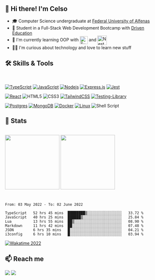 ## 👋 Hi there! I'm Celso

- 🎓 Computer Science undergraduate at <a href="https://www.unifal-mg.edu.br/portal/">Federal University of Alfenas</a>
- 🚀 Student in a Full-Stack Web Development Bootcamp with <a href="https://www.driven.com.br">Driven Education</a>  
- 🦉 I'm currently learning OOP with [<img src="https://cdn.jsdelivr.net/gh/devicons/devicon/icons/typescript/typescript-original.svg" height="26em" align="center" alt="TypeScript" title="TypeScript"/>](https://www.typescriptlang.org/docs/handbook/2/basic-types.html) and [<img src="https://docs.nestjs.com/assets/logo-small.svg" height="31em" align="center" alt="NestJS" title="NestJS"/>](https://docs.nestjs.com/)
- 🧙‍♂️ I'm curious about technology and love to learn new stuff

## 🛠️ Skills & Tools

<br/>

<div align="">
  
  [![TypeScript](https://img.shields.io/badge/TypeScript-007ACC?style=for-the-badge&logo=typescript&logoColor=white)](https://www.typescriptlang.org/docs/handbook/2/basic-types.html)
  [![JavaScript](https://img.shields.io/badge/JavaScript-323330?style=for-the-badge&logo=javascript&logoColor=F7DF1E)](https://developer.mozilla.org/en-US/docs/Web/JavaScript)
  [![Nodejs](https://img.shields.io/badge/Node.js-43853D?style=for-the-badge&logo=node.js&logoColor=white)](https://nodejs.org/en/docs/)
  [![Express.js](https://img.shields.io/badge/express.js-%23404d59.svg?style=for-the-badge&logo=express&logoColor=%2361DAFB)](https://expressjs.com/)
  [![Jest](https://img.shields.io/badge/-jest-%23C21325?style=for-the-badge&logo=jest&logoColor=white)](https://jestjs.io/)
  
  [![React](https://img.shields.io/badge/React-20232A?style=for-the-badge&logo=react&logoColor=61DAFB)](https://reactjs.org/)
  ![HTML5](https://img.shields.io/badge/html5-%23E34F26.svg?style=for-the-badge&logo=html5&logoColor=white)
  ![CSS3](https://img.shields.io/badge/css3-%231572B6.svg?style=for-the-badge&logo=css3&logoColor=white)
  [![TailwindCSS](https://img.shields.io/badge/tailwindcss-%2338B2AC.svg?style=for-the-badge&logo=tailwind-css&logoColor=white)](https://tailwindcss.com/)
  [![Testing-Library](https://img.shields.io/badge/-TestingLibrary-%23E33332?style=for-the-badge&logo=testing-library&logoColor=white)](https://testing-library.com/docs/react-testing-library/intro/)
  
  [![Postgres](https://img.shields.io/badge/PostgreSQL-316192?style=for-the-badge&logo=postgresql&logoColor=white)](https://www.postgresql.org/)
  [![MongoDB](https://img.shields.io/badge/MongoDB-%234ea94b.svg?style=for-the-badge&logo=mongodb&logoColor=white)](https://www.mongodb.com/docs/)
  [![Docker](https://img.shields.io/badge/docker-%230db7ed.svg?style=for-the-badge&logo=docker&logoColor=white)](https://docs.docker.com/)
  [![Linux](https://img.shields.io/badge/Linux-FCC624?style=for-the-badge&logo=linux&logoColor=black)](https://github.com/torvalds/linux)
  ![Shell Script](https://img.shields.io/badge/shell_script-%23121011.svg?logo=gnu-bash&logoColor=white&style=for-the-badge)
  
  <!--
  ![Git](https://img.shields.io/badge/git-%23F05033.svg?style=for-the-badge&logo=git&logoColor=white)
  ![Markdown](https://img.shields.io/badge/markdown-%23000000.svg?style=for-the-badge&logo=markdown&logoColor=white)
  ![Lua](https://img.shields.io/badge/lua-%232C2D72.svg?style=for-the-badge&logo=lua&logoColor=white)
  ![Neovim](https://img.shields.io/badge/NeoVim-%2357A143.svg?&style=for-the-badge&logo=neovim&logoColor=white)
  ![Trello](https://img.shields.io/badge/Trello-%23026AA7.svg?style=for-the-badge&logo=Trello&logoColor=white)
  -->
  
 </div>

## 🗿 Stats 

<br/>

<div align="">   
  
  <img src="https://github-readme-stats.vercel.app/api/top-langs/?username=celso-patiri&layout=compact&exclude_repo=github-readme-stats,anuraghazra.github.io&theme=tokyonight&custom_title=Most used languages&include_all_commits=true&count_private=true&langs_count=6&bg_color=0d1117&hide_border=true" height="180em"/>
  <img src="https://github-readme-stats.vercel.app/api?username=celso-patiri&theme=tokyonight&custom_title=Celso's GitHub Stats&include_all_commits=true&count_private=true&bg_color=0d1117&hide_border=true" height="180rem"/>
  
</div>

###


#
<cr/>

<!--START_SECTION:waka-->

```text
From: 03 May 2022 - To: 02 June 2022

TypeScript   52 hrs 45 mins  ████████▒░░░░░░░░░░░░░░░░   33.72 %
JavaScript   40 hrs 25 mins  ██████▒░░░░░░░░░░░░░░░░░░   25.84 %
Lua          13 hrs 55 mins  ██▒░░░░░░░░░░░░░░░░░░░░░░   08.90 %
Markdown     11 hrs 42 mins  ██░░░░░░░░░░░░░░░░░░░░░░░   07.48 %
JSON         6 hrs 35 mins   █░░░░░░░░░░░░░░░░░░░░░░░░   04.21 %
i3config     6 hrs 10 mins   █░░░░░░░░░░░░░░░░░░░░░░░░   03.94 %
```

<!--END_SECTION:waka-->

<!-- <div>
 <img src="https://github-readme-stats.vercel.app/api/wakatime?username=celsopatiri&layout=compact&langs_count=6&custom_title=Wakatime stats - 2022"/>
</div> -->

<a href="https://wakatime.com/@8a52c0fd-ec78-403a-81d0-07c674c564b3" title="Wakatime 2022">
  <img src="https://wakatime.com/badge/user/8a52c0fd-ec78-403a-81d0-07c674c564b3.svg" alt="Wakatime 2022" title="Time coded since Jan 17 2022" />
</a>

###

## 📫 Reach me
<a href="https://www.linkedin.com/in/celso-patiri-916051223" target="_blank"><img src="https://img.shields.io/badge/-LinkedIn-%230077B5?style=for-the-badge&logo=linkedin&logoColor=white"></a>
<a href = "mailto:celsobenedetti2@gmail.com"><img src="https://img.shields.io/badge/-Gmail-%23333?style=for-the-badge&logo=gmail&logoColor=white" target="_blank"></a>


